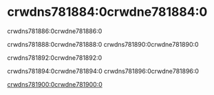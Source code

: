 # crwdns781884:0crwdne781884:0

<p class="description">crwdns781886:0crwdne781886:0</p>

crwdns781888:0crwdne781888:0 crwdns781890:0crwdne781890:0

crwdns781892:0crwdne781892:0

crwdns781894:0crwdne781894:0 crwdns781896:0crwdne781896:0

[crwdns781900:0crwdne781900:0](crwdns781898:0crwdne781898:0)
